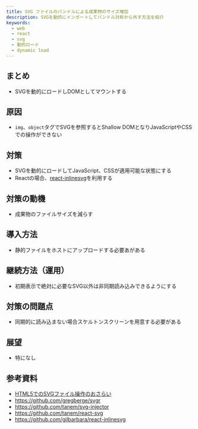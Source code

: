 ```yaml
---
title: SVG ファイルのバンドルによる成果物のサイズ増加
description: SVGを動的にインポートしてバンドル対称から外す方法を紹介
keywords:
  - web
  - react
  - svg
  - 動的ロード
  - dynamic load
---
```


## まとめ

* SVGを動的にロードしDOMとしてマウントする

## 原因

* `img`、`object`タグでSVGを参照するとShallow DOMとなりJavaScriptやCSSでの操作ができない

## 対策

* SVGを動的にロードしてJavaScript、CSSが適用可能な状態にする
* Reactの場合、[react-inlinesvg](https://github.com/gilbarbara/react-inlinesvg)を利用する

## 対策の動機

* 成果物のファイルサイズを減らす

## 導入方法

* 静的ファイルをホストにアップロードする必要あがある

## 継続方法（運用）

* 初期表示で絶対に必要なSVG以外は非同期読み込みできるようにする

## 対策の問題点

* 同期的に読み込まない場合スケルトンスクリーンを用意する必要がある

## 展望

* 特になし

## 参考資料

* [HTML5でのSVGファイル操作のおさらい](https://ka2.org/controll-svg-files-by-html5/)
* https://github.com/gregberge/svgr
* https://github.com/tanem/svg-injector
* https://github.com/tanem/react-svg
* https://github.com/gilbarbara/react-inlinesvg
